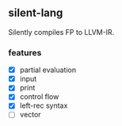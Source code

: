 ## silent-lang

Silently compiles FP to LLVM-IR.

### features

- [x] partial evaluation
- [x] input
- [x] print
- [x] control flow
- [x] left-rec syntax
- [ ] vector
